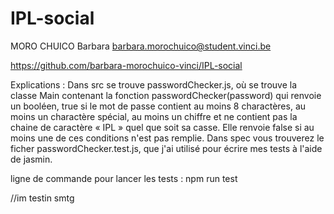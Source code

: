 # IPL-social

MORO CHUICO Barbara
barbara.morochuico@student.vinci.be

https://github.com/barbara-morochuico-vinci/IPL-social

Explications : Dans src se trouve passwordChecker.js, où se trouve la classe Main contenant la fonction passwordChecker(password) qui renvoie un booléen, true si le mot de passe contient au moins 8 charactères, au moins un charactère spécial, au moins un chiffre et ne contient pas la chaine de caractère « IPL » quel que soit sa casse. Elle renvoie false si au moins une de ces conditions n'est pas remplie. 
Dans spec vous trouverez le ficher passwordChecker.test.js, que j'ai utilisé pour écrire mes tests à l'aide de jasmin. 

ligne de commande pour lancer les tests : npm run test

//im testin smtg
